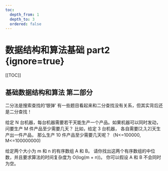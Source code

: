 ```yaml
---
toc:
  depth_from: 1
  depth_to: 3
  ordered: false
---
```


# 数据结构和算法基础 part2 {ignore=true}

[[TOC]]

## 基础数据结构和算法 第二部分

二分法是搜索查找的‘银弹’
有一些题目看起来和二分查找没有关系，但其实背后还是二分查找！

给定 N 台机器，每台机器需要若干天能生产一个产品。如果机器可以同时发动，问要生产 M 件产品至少需要几天？
比如，给定 3 台机器， 各自需要[2,3,2]天生产出一件产品， 那么生产 10 件产品至少需要几天呢？（N<=100000, M<=100000000)

给定两个大小为 m 和 n 的有序数组 A 和 B。
请你找出这两个有序数组的中位数，并且要求算法的时间复杂度为 O(log(m + n))。
你可以假设 A 和 B 不会同时为空。

